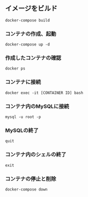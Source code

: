 ## イメージをビルド
```
docker-compose build
```

### コンテナの作成、起動
```
docker-compose up -d
```

### 作成したコンテナの確認
```
docker ps
```

### コンテナに接続
```
docker exec -it [CONTAINER ID] bash
```

### コンテナ内のMySQLに接続
```
mysql -u root -p
```

### MySQLの終了
```
quit
```

### コンテナ内のシェルの終了
```
exit
```

### コンテナの停止と削除
```
docker-compose down
```